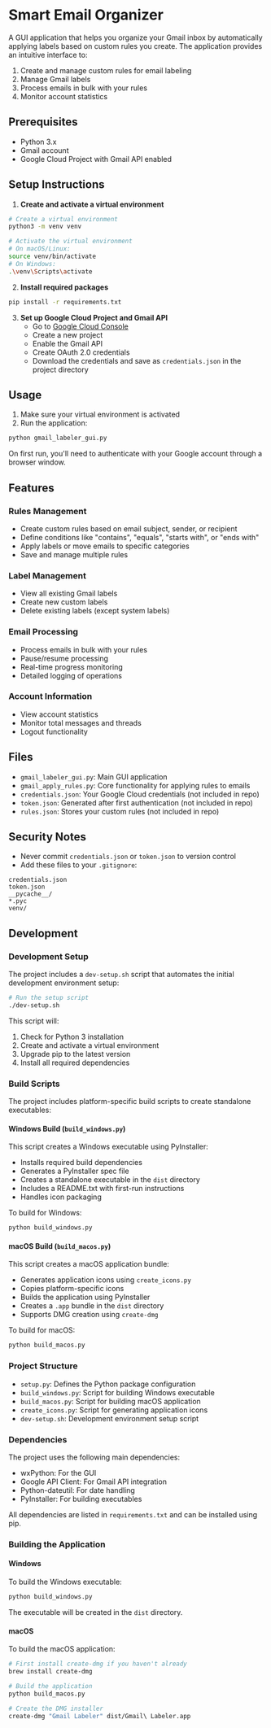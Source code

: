 # Smart Email Organizer

A GUI application that helps you organize your Gmail inbox by automatically applying labels based on custom rules you create. The application provides an intuitive interface to:

1. Create and manage custom rules for email labeling
2. Manage Gmail labels
3. Process emails in bulk with your rules
4. Monitor account statistics

## Prerequisites

- Python 3.x
- Gmail account
- Google Cloud Project with Gmail API enabled

## Setup Instructions

1. **Create and activate a virtual environment**

```bash
# Create a virtual environment
python3 -m venv venv

# Activate the virtual environment
# On macOS/Linux:
source venv/bin/activate
# On Windows:
.\venv\Scripts\activate
```

2. **Install required packages**

```bash
pip install -r requirements.txt
```

3. **Set up Google Cloud Project and Gmail API**
   - Go to [Google Cloud Console](https://console.cloud.google.com/)
   - Create a new project
   - Enable the Gmail API
   - Create OAuth 2.0 credentials
   - Download the credentials and save as `credentials.json` in the project directory

## Usage

1. Make sure your virtual environment is activated
2. Run the application:

```bash
python gmail_labeler_gui.py
```

On first run, you'll need to authenticate with your Google account through a browser window.

## Features

### Rules Management
- Create custom rules based on email subject, sender, or recipient
- Define conditions like "contains", "equals", "starts with", or "ends with"
- Apply labels or move emails to specific categories
- Save and manage multiple rules

### Label Management
- View all existing Gmail labels
- Create new custom labels
- Delete existing labels (except system labels)

### Email Processing
- Process emails in bulk with your rules
- Pause/resume processing
- Real-time progress monitoring
- Detailed logging of operations

### Account Information
- View account statistics
- Monitor total messages and threads
- Logout functionality

## Files

- `gmail_labeler_gui.py`: Main GUI application
- `gmail_apply_rules.py`: Core functionality for applying rules to emails
- `credentials.json`: Your Google Cloud credentials (not included in repo)
- `token.json`: Generated after first authentication (not included in repo)
- `rules.json`: Stores your custom rules (not included in repo)

## Security Notes

- Never commit `credentials.json` or `token.json` to version control
- Add these files to your `.gitignore`:

```
credentials.json
token.json
__pycache__/
*.pyc
venv/
```

## Development

### Development Setup

The project includes a `dev-setup.sh` script that automates the initial development environment setup:

```bash
# Run the setup script
./dev-setup.sh
```

This script will:
1. Check for Python 3 installation
2. Create and activate a virtual environment
3. Upgrade pip to the latest version
4. Install all required dependencies

### Build Scripts

The project includes platform-specific build scripts to create standalone executables:

#### Windows Build (`build_windows.py`)
This script creates a Windows executable using PyInstaller:
- Installs required build dependencies
- Generates a PyInstaller spec file
- Creates a standalone executable in the `dist` directory
- Includes a README.txt with first-run instructions
- Handles icon packaging

To build for Windows:
```bash
python build_windows.py
```

#### macOS Build (`build_macos.py`)
This script creates a macOS application bundle:
- Generates application icons using `create_icons.py`
- Copies platform-specific icons
- Builds the application using PyInstaller
- Creates a `.app` bundle in the `dist` directory
- Supports DMG creation using `create-dmg`

To build for macOS:
```bash
python build_macos.py
```

### Project Structure
- `setup.py`: Defines the Python package configuration
- `build_windows.py`: Script for building Windows executable
- `build_macos.py`: Script for building macOS application
- `create_icons.py`: Script for generating application icons
- `dev-setup.sh`: Development environment setup script

### Dependencies
The project uses the following main dependencies:
- wxPython: For the GUI
- Google API Client: For Gmail API integration
- Python-dateutil: For date handling
- PyInstaller: For building executables

All dependencies are listed in `requirements.txt` and can be installed using pip.

### Building the Application

#### Windows
To build the Windows executable:
```bash
python build_windows.py
```
The executable will be created in the `dist` directory.

#### macOS
To build the macOS application:
```bash
# First install create-dmg if you haven't already
brew install create-dmg

# Build the application
python build_macos.py

# Create the DMG installer
create-dmg "Gmail Labeler" dist/Gmail\ Labeler.app
```